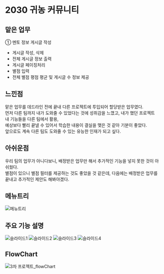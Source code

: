 # 2030 귀농 커뮤니티

## 맡은 업무
① 멘토 정보 게시글 작성
  - 게시글 작성, 삭제
  - 전체 게시글 정보 출력
  - 게시글 페이징처리
  - 별점 입력
  - 전체 별점 평점 평균 및 게시글 수 정보 제공
  
  
## 느낀점
맡은 업무를 데드라인 전에 끝내 다른 프로젝트에 투입되어 할당받은 업무였다. <br>
먼저 다른 팀까지 내가 도와줄 수 있었다는 것에 성취감을 느꼈고, 내가 했던 프로젝트 내 기능들을 다른 팀에서 활용, <br> 
예상보다 빨리 끝낼 수 있어서 학습한 내용이 결실을 맺은 것 같아 기분이 좋았다. <br>
앞으로도 계속 다른 팀도 도와줄 수 있는 유능한 인재가 되고 싶다.

  
## 아쉬운점
우리 팀의 업무가 아니다보니, 배정받은 업무만 해서 추가적인 기능을 넣지 못한 것이 아쉬웠다. <br>
별점이 있으니 별점 필터를 제공하는 것도 좋았을 것 같은데, 다음에는 배정받은 업무를 끝내고 추가적인 제안도 해봐야겠다.

## 메뉴트리
![메뉴트리](https://user-images.githubusercontent.com/114047532/210494314-873a1bff-3c59-46b1-97c1-c75b59f5b3ed.png)


## 주요 기능 설명
![슬라이드1](https://user-images.githubusercontent.com/114047532/209598342-a83c53d1-aa8a-474a-a1c5-eae82171f579.PNG)
![슬라이드2](https://user-images.githubusercontent.com/114047532/209598347-ccf0af57-a8fb-45d9-ba66-29622beb9408.PNG)
![슬라이드3](https://user-images.githubusercontent.com/114047532/209598350-e3e5c286-60b6-4e4f-87df-e77741c3de71.PNG)
![슬라이드4](https://user-images.githubusercontent.com/114047532/209598351-521d56e1-1a15-4191-b9e2-2e642a3fe9d5.PNG)


## FlowChart
![3차 프로젝트_flowChart](https://user-images.githubusercontent.com/114047532/210321018-b2f5da85-eeda-4218-a6b4-f9d48977d682.png)
